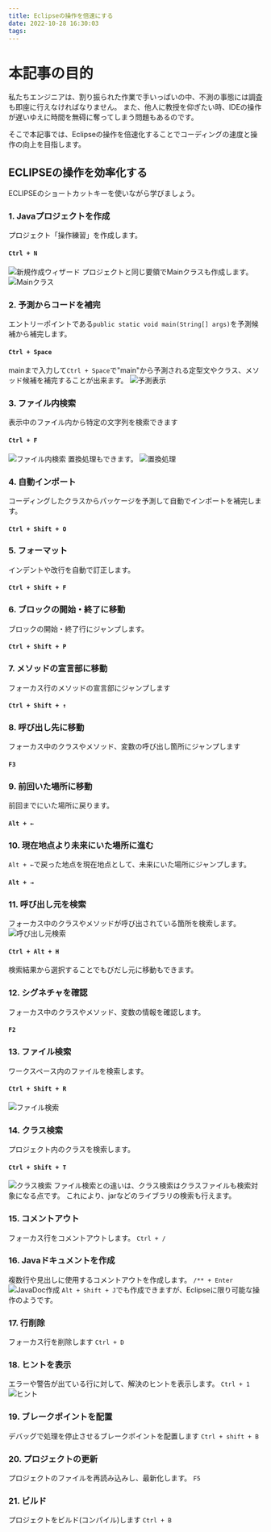 ```yaml
---
title: Eclipseの操作を倍速にする
date: 2022-10-28 16:30:03
tags:
---
```


# 本記事の目的
私たちエンジニアは、割り振られた作業で手いっぱいの中、不測の事態には調査も即座に行えなければなりません。
また、他人に教授を仰ぎたい時、IDEの操作が遅いゆえに時間を無碍に奪ってしまう問題もあるのです。

そこで本記事では、Eclipseの操作を倍速化することでコーディングの速度と操作の向上を目指します。

## ECLIPSEの操作を効率化する
ECLIPSEのショートカットキーを使いながら学びましょう。

### 1. Javaプロジェクトを作成
プロジェクト「操作練習」を作成します。
#### `Ctrl + N`
![新規作成ウィザード](/image/コーディングを倍速にする/create_project.png)
プロジェクトと同じ要領でMainクラスも作成します。
![Mainクラス](/image/コーディングを倍速にする/view_class.png)

### 2. 予測からコードを補完
エントリーポイントである`public static void main(String[] args)`を予測候補から補完します。
#### `Ctrl + Space`
mainまで入力して`Ctrl + Space`で"main"から予測される定型文やクラス、メソッド候補を補完することが出来ます。
![予測表示](/image/コーディングを倍速にする/predict_code.png)

### 3. ファイル内検索
表示中のファイル内から特定の文字列を検索できます
#### `Ctrl + F`
![ファイル内検索](/image/コーディングを倍速にする/find_string.png)
置換処理もできます。
![置換処理](/image/コーディングを倍速にする/replace.png)

### 4. 自動インポート
コーディングしたクラスからパッケージを予測して自動でインポートを補完します。
#### `Ctrl + Shift + O`

### 5. フォーマット
インデントや改行を自動で訂正します。
#### `Ctrl + Shift + F`

### 6. ブロックの開始・終了に移動
ブロックの開始・終了行にジャンプします。
#### `Ctrl + Shift + P`

### 7. メソッドの宣言部に移動
フォーカス行のメソッドの宣言部にジャンプします
#### `Ctrl + Shift + ↑`

### 8. 呼び出し先に移動
フォーカス中のクラスやメソッド、変数の呼び出し箇所にジャンプします
#### `F3`

### 9. 前回いた場所に移動
前回までにいた場所に戻ります。
#### `Alt + ←`

### 10. 現在地点より未来にいた場所に進む
`Alt + ←`で戻った地点を現在地点として、未来にいた場所にジャンプします。
#### `Alt + →`

### 11. 呼び出し元を検索
フォーカス中のクラスやメソッドが呼び出されている箇所を検索します。
![呼び出し元検索](/image/コーディングを倍速にする/search_caller.png)
#### `Ctrl + Alt + H`
検索結果から選択することでもびだし元に移動もできます。

### 12. シグネチャを確認
フォーカス中のクラスやメソッド、変数の情報を確認します。
#### `F2`

### 13. ファイル検索
ワークスペース内のファイルを検索します。
#### `Ctrl + Shift + R`
![ファイル検索](/image/コーディングを倍速にする/search_resource.png)

### 14. クラス検索
プロジェクト内のクラスを検索します。
#### `Ctrl + Shift + T`
![クラス検索](/image/コーディングを倍速にする/search_class.png)
ファイル検索との違いは、クラス検索はクラスファイルも検索対象になる点です。
これにより、jarなどのライブラリの検索も行えます。

### 15. コメントアウト
フォーカス行をコメントアウトします。
`Ctrl + /`

### 16. Javaドキュメントを作成
複数行や見出しに使用するコメントアウトを作成します。
`/** + Enter`
![JavaDoc作成](/image/コーディングを倍速にする/create_javaDoc.png)
`Alt + Shift + J`でも作成できますが、Eclipseに限り可能な操作のようです。

### 17. 行削除
フォーカス行を削除します
`Ctrl + D`

### 18. ヒントを表示
エラーや警告が出ている行に対して、解決のヒントを表示します。
`Ctrl + 1`
![ヒント](/image/コーディングを倍速にする/view_hint.png)

### 19. ブレークポイントを配置
デバッグで処理を停止させるブレークポイントを配置します
`Ctrl + shift + B`

### 20. プロジェクトの更新
プロジェクトのファイルを再読み込みし、最新化します。
`F5`

### 21. ビルド
プロジェクトをビルド(コンパイル)します
`Ctrl + B`

